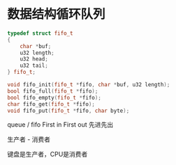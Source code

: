 # 数据结构循环队列

```c++
typedef struct fifo_t
{
    char *buf;
    u32 length;
    u32 head;
    u32 tail;
} fifo_t;

void fifo_init(fifo_t *fifo, char *buf, u32 length);
bool fifo_full(fifo_t *fifo);
bool fifo_empty(fifo_t *fifo);
char fifo_get(fifo_t *fifo);
void fifo_put(fifo_t *fifo, char byte);
```

queue / fifo First in First out 先进先出

生产者 - 消费者

键盘是生产者，CPU是消费者
